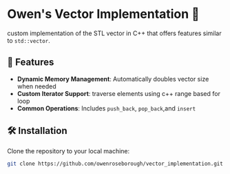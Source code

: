 # Owen's Vector Implementation 🧮

custom implementation of the STL vector in C++ that offers features similar to `std::vector`.

## 🌟 Features
- **Dynamic Memory Management**: Automatically doubles vector size when needed
- **Custom Iterator Support**: traverse elements using c++ range based for loop
- **Common Operations**: Includes `push_back`, `pop_back`,and `insert`

## 🛠️ Installation
Clone the repository to your local machine:
```bash
git clone https://github.com/owenroseborough/vector_implementation.git
